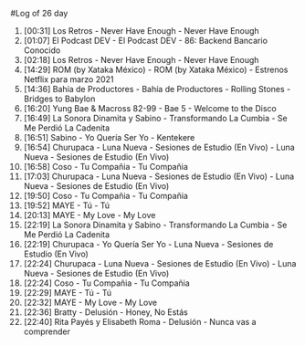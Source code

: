 #Log of 26 day

1. [00:31] Los Retros - Never Have Enough - Never Have Enough
1. [01:07] El Podcast DEV - El Podcast DEV - 86: Backend Bancario Conocido
1. [02:18] Los Retros - Never Have Enough - Never Have Enough
1. [14:29] ROM (by Xataka México) - ROM (by Xataka México) - Estrenos Netflix para marzo 2021
1. [14:36] Bahía de Productores - Bahía de Productores - Rolling Stones - Bridges to Babylon
1. [16:20] Yung Bae & Macross 82-99 - Bae 5 - Welcome to the Disco
1. [16:49] La Sonora Dinamita y Sabino - Transformando La Cumbia - Se Me Perdió La Cadenita
1. [16:51] Sabino - Yo Quería Ser Yo - Kentekere
1. [16:54] Churupaca - Luna Nueva - Sesiones de Estudio (En Vivo) - Luna Nueva - Sesiones de Estudio (En Vivo)
1. [16:58] Coso - Tu Compañia - Tu Compañia
1. [17:03] Churupaca - Luna Nueva - Sesiones de Estudio (En Vivo) - Luna Nueva - Sesiones de Estudio (En Vivo)
1. [19:50] Coso - Tu Compañia - Tu Compañia
1. [19:52] MAYE - Tú - Tú
1. [20:13] MAYE - My Love - My Love
1. [22:19] La Sonora Dinamita y Sabino - Transformando La Cumbia - Se Me Perdió La Cadenita
1. [22:19] Churupaca - Yo Quería Ser Yo - Luna Nueva - Sesiones de Estudio (En Vivo)
1. [22:24] Churupaca - Luna Nueva - Sesiones de Estudio (En Vivo) - Luna Nueva - Sesiones de Estudio (En Vivo)
1. [22:24] Coso - Tu Compañia - Tu Compañia
1. [22:29] MAYE - Tú - Tú
1. [22:32] MAYE - My Love - My Love
1. [22:36] Bratty - Delusión - Honey, No Estás
1. [22:40] Rita Payés y Elisabeth Roma - Delusión - Nunca vas a comprender
